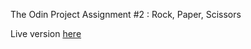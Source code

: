 The Odin Project Assignment #2 : Rock, Paper, Scissors 

Live version [here](https://timothy-taylor.github.io/rockpaperscissor/)

